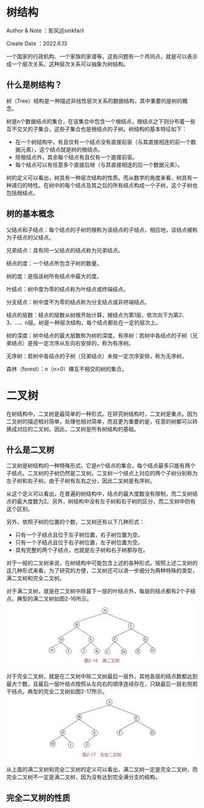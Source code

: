 # 树结构
Author & Note ：影风远sinkfarli

Create Date ：2022.6.13

一个国家的行政机构、一个家族的家谱等。这些问题有一个共同点，就是可以表示成一个层次关系。这种层次关系可以抽象为树结构。

## 什么是树结构？
树（Tree）结构是一种描述非线性层次关系的数据结构，其中重要的是树的概念。

树是n个数据结点的集合，在该集合中包含一个根结点，根结点之下则分布着一些互不交叉的子集合，这些子集合也是根结点的子树。树结构的基本特征如下：
- 在一个树结构中，有且仅有一个结点没有直接前驱（与其直接相连的前一个数据元素），这个结点就是树的根结点。
- 除根结点外，其余每个结点有且仅有一个直接前驱。
- 每个结点可以有任意多个直接后继（与其直接相连的后一个数据元素）。

树的定义可以看出，树具有一种层次结构的性质。而从数学的角度来看，树具有一种递归的特性。在树中的每个结点及其之后的所有结点构成一个子树，这个子树也包括根结点。

## 树的基本概念
父结点和子结点：每个结点的子树的根称为该结点的子结点，相应地，该结点被称为子结点的父结点。

兄弟结点：具有同一父结点的结点称为兄弟结点。

结点的度：一个结点所包含子树的数量。

树的度：是指该树所有结点中最大的度。

叶结点：树中度为零的结点称为叶结点或终端结点。

分支结点：树中度不为零的结点称为分支结点或非终端结点。

结点的层数：结点的层数从树根开始计算，根结点为第1层、依次向下为第2、3、…、n层。树是一种层次结构，每个结点都处在一定的层次上。

树的深度：树中结点的最大层数称为树的深度。有序树：若树中各结点的子树（兄弟结点）是按一定次序从左向右安排的，称为有序树。

无序树：若树中各结点的子树（兄弟结点）未按一定次序安排，称为无序树。

森林（forest）：n（n>0）棵互不相交的树的集合。


# 二叉树
在树结构中，二叉树是最简单的一种形式。在研究树结构时，二叉树是重点。因为二叉树的描述相对简单，处理也相对简单，而且更为重要的是，任意的树都可以转换成对应的二叉树。因此，二叉树是所有树结构的基础。

## 什么是二叉树
二叉树是树结构的一种特殊形式，它是n个结点的集合，每个结点最多只能有两个子结点。二叉树的子树仍然是二叉树。二叉树一个结点上对应的两个子树分别称为左子树和右子树。由于子树有左右之分，因此二叉树是有序树。

从这个定义可以看出，在普遍的树结构中，结点的最大度数没有限制，而二叉树结点的最大度数为2。另外，树结构中没有左子树和右子树的区分，而二叉树中则有这个区别。

另外，依照子树的位置的个数，二叉树还有以下几种形式：
- 只有一个子结点且位于左子树位置，右子树位置为空。
- 只有一个子结点且位于右子树位置，左子树位置为空。
- 具有完整的两个子结点，也就是左子树和右子树都存在。

对于一般的二叉树来说，在树结构中可能包含上述的各种形式。按照上述二叉树的这几种形式来看，为了研究的方便，二叉树还可以进一步细分为两种特殊的类型，满二叉树和完全二叉树。

对于满二叉树，就是在二叉树中除最下一层的叶结点外，每层的结点都有2个子结点。典型的满二叉树如图2-16所示。
<img src="./photo/1.png">

对于完全二叉树，就是在二叉树中除二叉树最后一层外，其他各层的结点数都达到最大个数，且最后一层叶结点按照从左向右的顺序连续存在，只缺最后一层右侧若干结点。典型的完全二叉树如图2-17所示。
<img src="./photo/2.png">

从上面的满二叉树和完全二叉树的定义可以看出，满二叉树一定是完全二叉树，而完全二叉树不一定是满二叉树，因为没有达到完全满分支的结构。

## 完全二叉树的性质

